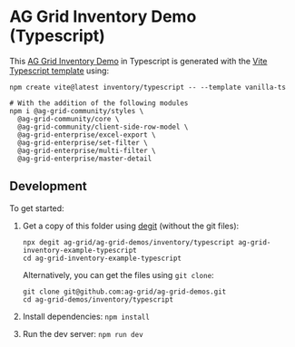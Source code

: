 # AG Grid Inventory Demo (Typescript)

This [AG Grid Inventory Demo](https://ag-grid.com/example-inventory/) in Typescript is generated with the [Vite Typescript template](https://vitejs.dev/guide/) using:

```
npm create vite@latest inventory/typescript -- --template vanilla-ts

# With the addition of the following modules
npm i @ag-grid-community/styles \
  @ag-grid-community/core \
  @ag-grid-community/client-side-row-model \
  @ag-grid-enterprise/excel-export \
  @ag-grid-enterprise/set-filter \
  @ag-grid-enterprise/multi-filter \
  @ag-grid-enterprise/master-detail
```

## Development

To get started:

1. Get a copy of this folder using [degit](https://github.com/Rich-Harris/degit) (without the git files):

   ```
   npx degit ag-grid/ag-grid-demos/inventory/typescript ag-grid-inventory-example-typescript
   cd ag-grid-inventory-example-typescript
   ```

   Alternatively, you can get the files using `git clone`:

   ```
   git clone git@github.com:ag-grid/ag-grid-demos.git
   cd ag-grid-demos/inventory/typescript
   ```

2. Install dependencies: `npm install`
3. Run the dev server: `npm run dev`
